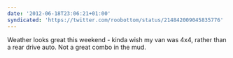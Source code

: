 ```yaml
---
date: '2012-06-18T23:06:21+01:00'
syndicated: 'https://twitter.com/roobottom/status/214842009045835776'
---
```

Weather looks great this weekend - kinda wish my van was 4x4, rather than a rear drive auto. Not a great combo in the mud.

